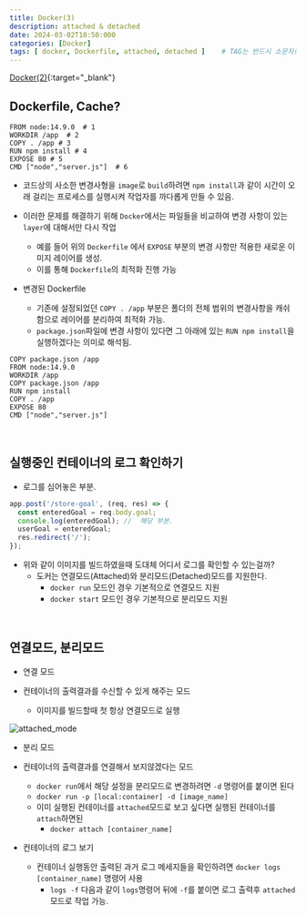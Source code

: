 ```yaml
---
title: Docker(3)
description: attached & detached
date: 2024-03-02T10:50:000
categories: [Docker]
tags: [ docker, Dockerfile, attached, detached ]    # TAG는 반드시 소문자로 이루어져야함!
---
```


[Docker(2)](https://angrypig123.github.io/posts/docker(2)/){:target="\_blank"}

<h2> Dockerfile, Cache? </h2>

```docker
FROM node:14.9.0  # 1
WORKDIR /app  # 2   
COPY . /app # 3
RUN npm install # 4
EXPOSE 80 # 5
CMD ["node","server.js"]  # 6
```

- 코드상의 사소한 변경사형을 ```image```로 ```build```하려면 ```npm install```과 같이 시간이 오래 걸리는 프로세스를 실행시켜 작업자를 까다롭게 만들 수 있음.
- 이러한 문제를 해결하기 위해 ```Docker```에서는 파일들을 비교하여 변경 사항이 있는 ```layer```에 대해서만 다시 작업
  - 예를 들어 위의 ```Dockerfile``` 에서 ```EXPOSE``` 부분의 변경 사항만 적용한 새로운 이미지 레이어를 생성.
  - 이를 통해 ```Dockerfile```의 최적화 진행 가능


- 변경된 Dockerfile
  - 기존에 설정되었던 ```COPY . /app``` 부분은 폴더의 전체 범위의 변경사항을 캐쉬함으로 레이어를 분리하여 최적화 가능.
  - ```package.json```파일에 변경 사항이 있다면 그 아래에 있는 ```RUN npm install```을 실행하겠다는 의미로 해석됨.

```docker
COPY package.json /app
FROM node:14.9.0
WORKDIR /app
COPY package.json /app
RUN npm install
COPY . /app
EXPOSE 80
CMD ["node","server.js"]
```

<br>


<h2>실행중인 컨테이너의 로그 확인하기</h2>


- 로그를 심어놓은 부분.

```javascript
app.post('/store-goal', (req, res) => {
  const enteredGoal = req.body.goal;
  console.log(enteredGoal); //  해당 부분.
  userGoal = enteredGoal;
  res.redirect('/');
});
```

- 위와 같이 이미지를 빌드하였을때 도대체 어디서 로그를 확인할 수 있는걸까?
  - 도커는 연결모드(Attached)와 분리모드(Detached)모드를 지원한다.
    - ```docker run``` 모드인 경우 기본적으로 연결모드 지원
    - ```docker start``` 모드인 경우 기본적으로 분리모드 지원

<br>

<h2>연결모드, 분리모드</h2>


- 연결 모드

- 컨테이너의 출력결과를 수신할 수 있게 해주는 모드
  - 이미지를 빌드할때 첫 항상 연결모드로 실행

![attached_mode](https://github.com/AngryPig123/AngryPig123.github.io/assets/86225268/6db19005-139a-4aac-81de-56d3e95289f3)


- 분리 모드

- 컨테이너의 출력결과를 연결해서 보지않겠다는 모드
  - ```docker run```에서 해당 설정을 분리모드로 변경하려면 ```-d``` 명령어를 붙이면 된다 
   - ```docker run -p [local:container] -d [image_name]```
   - 이미 실행된 컨테이너를 ```attached```모드로 보고 싶다면 실행된 컨테이너를 ```attach```하면된
     - ```docker attach [container_name]```


- 컨테이너의 로그 보기
  - 컨테이너 실행동안 출력된 과거 로그 메세지들을 확인하려면 ```docker logs [container_name]``` 명령어 사용
    - ```logs -f``` 다음과 같이 ```logs```명령어 뒤에 ```-f```를 붙이면 로그 출력후 ```attached``` 모드로 작업 가능.